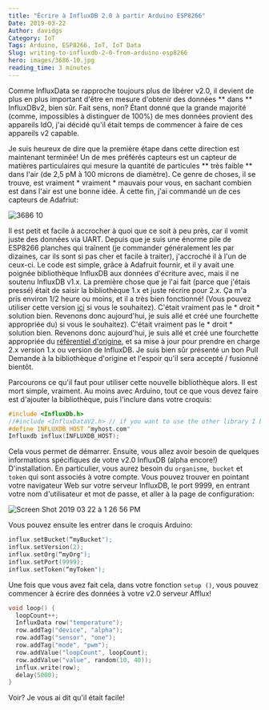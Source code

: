 ```yaml
---
title: "Écrire à InfluxDB 2.0 à partir Arduino ESP8266"
Date: 2019-03-22
Author: davidgs
Category: IoT
Tags: Arduino, ESP8266, IoT, IoT Data
Slug: writing-to-influxdb-2-0-from-arduino-esp8266
hero: images/3686-10.jpg
reading_time: 3 minutes
---
```


Comme InfluxData se rapproche toujours plus de libérer v2.0, il devient de plus en plus important d'être en mesure d'obtenir des données ** dans ** InfluxDBv2, bien sûr. Fait sens, non? Étant donné que la grande majorité (comme, impossibles à distinguer de 100%) de mes données provient des appareils IdO, j'ai décidé qu'il était temps de commencer à faire de ces appareils v2 capable.

Je suis heureux de dire que la première étape dans cette direction est maintenant terminée! Un de mes préférés capteurs est un capteur de matières particulaires qui mesure la quantité de particules ** très faible ** dans l'air (de 2,5 pM à 100 microns de diamètre). Ce genre de choses, il se trouve, est vraiment * vraiment * mauvais pour vous, en sachant combien est dans l'air est une bonne idée. À cette fin, j'ai commandé un de ces capteurs de Adafriut:

![3686 10](/posts/category/database/images/3686-10.jpg )

Il est petit et facile à accrocher à quoi que ce soit à peu près, car il vomit juste des données via UART. Depuis que je suis une énorme pile de ESP8266 planches qui traînent (je commander généralement les par dizaines, car ils sont si pas cher et facile à traiter), j'accroché il à l'un de ceux-ci. Le code est simple, grâce à Adafruit fournir, et il y avait une poignée bibliothèque InfluxDB aux données d'écriture avec, mais il ne soutenu InfluxDB v1.x. La première chose que je l'ai fait (parce que j'étais pressé) était de saisir la bibliothèque 1.x et juste récrire pour 2.x. Ça m'a pris environ 1/2 heure ou moins, et il a très bien fonctionné! (Vous pouvez utiliser cette version [ici](https://github.com/davidgs/ESP8266_Influx_DB_V2) si vous le souhaitez). C'était vraiment pas le * droit * solution bien. Revenons donc aujourd'hui, je suis allé et créé une fourchette appropriée du) si vous le souhaitez). C'était vraiment pas le * droit * solution bien. Revenons donc aujourd'hui, je suis allé et créé une fourchette appropriée du [référentiel d'origine](https://github.com/tobiasschuerg/ESP8266_Influx_DB), et sa mise à jour pour prendre en charge 2.x version 1.x ou version de InfluxDB. Je suis bien sûr présenté un bon Pull Demande à la bibliothèque d'origine et l'espoir qu'il sera accepté / fusionné bientôt.

Parcourons ce qu'il faut pour utiliser cette nouvelle bibliothèque alors. Il est mort simple, vraiment. Au moins avec Arduino, tout ce que vous devez faire est d'ajouter la bibliothèque, puis l'inclure dans votre croquis:

```cpp
#include <InfluxDb.h>
//#include <InfluxDataV2.h> // if you want to use the other library I built and that’s in my GitHub 
#define INFLUXDB_HOST “myhost.com"
Influxdb influx(INFLUXDB_HOST);
```

Cela vous permet de démarrer. Ensuite, vous allez avoir besoin de quelques informations spécifiques de votre v2.0 InfluxDB (alpha encore!) D'installation. En particulier, vous aurez besoin du `organisme`,` bucket` et `token` qui sont associés à votre compte. Vous pouvez trouver en pointant votre navigateur Web sur votre serveur InfluxDB, le port 9999, en entrant votre nom d'utilisateur et mot de passe, et aller à la page de configuration:

![Screen Shot 2019 03 22 à 1 26 56 PM](/posts/category/database/images/Screen-Shot-2019-03-22-at-1.26.56-PM.png)

Vous pouvez ensuite les entrer dans le croquis Arduino:

```cpp
influx.setBucket(“myBucket");
influx.setVersion(2);
influx.setOrg(“myOrg");
influx.setPort(9999);
influx.setToken(“myToken");
```

Une fois que vous avez fait cela, dans votre fonction `setup ()`, vous pouvez commencer à écrire des données à votre v2.0 serveur Afflux!

```cpp
void loop() {
  loopCount++;
  InfluxData row("temperature");
  row.addTag("device", "alpha");
  row.addTag("sensor", "one");
  row.addTag("mode", "pwm");
  row.addValue("loopCount", loopCount);
  row.addValue("value", random(10, 40));
  influx.write(row);
  delay(5000);
}
```

Voir? Je vous ai dit qu'il était facile!
